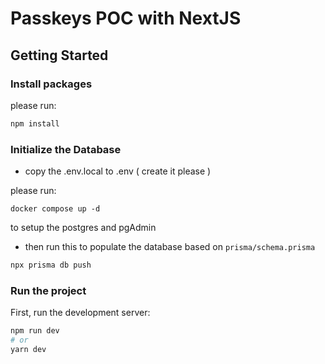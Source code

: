 # Passkeys POC with NextJS

## Getting Started

### Install packages

please run:

```sh
npm install
```

### Initialize the Database

- copy the .env.local to .env ( create it please )

please run:

```
docker compose up -d
```

to setup the postgres and pgAdmin

- then run this to populate the database based on `prisma/schema.prisma`

```sh
npx prisma db push
```

### Run the project

First, run the development server:

```bash
npm run dev
# or
yarn dev
```
